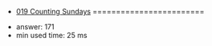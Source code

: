 + [019 Counting Sundays](http://projecteuler.net/problem=19)
========================

- answer: 171 
- min used time: 25 ms

